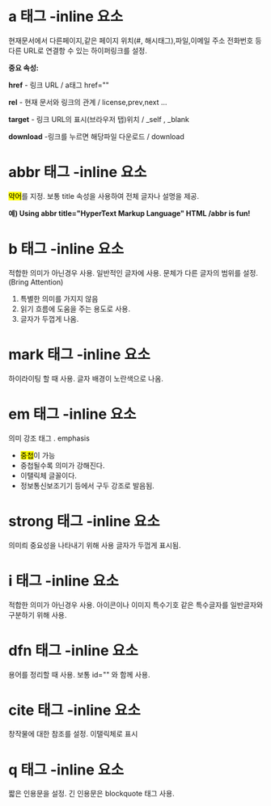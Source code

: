 # a 태그 -inline 요소

현재문서에서 다른페이지,같은 페이지 위치(#, 해시태그),파일,이메일 주소 전화번호 등 다른 URL로 연결항 수 있는 하이퍼링크를 설정.

<strong>중요 속성:</strong>

<strong>href</strong> - 링크 URL  / a태그 href=""

<strong>rel</strong> - 현재 문서와 링크의 관계 / license,prev,next ...

<strong>target</strong> - 링크 URL의 표시(브라우저 탭)위치 / _self , _blank

<strong>download</strong> -링크를 누르면 해당파일 다운로드 / download



# abbr 태그 -inline 요소

<mark>약어</mark>를 지정. 보통 title 속성을 사용하여 전체 글자나 설명을 제공.

<strong>예) Using abbr title="HyperText Markup Language" HTML /abbr is fun!</strong>  



# b 태그 -inline 요소

적합한 의미가 아닌경우 사용.
일반적인 글자에 사용.
문체가 다른 글자의 범위를 설정.
(Bring Attention)
1. 특별한 의미를 가지지 않음
2. 읽기 흐름에 도움을 주는 용도로 사용.
3. 글자가 두껍게 나옴.



# mark 태그 -inline 요소

하이라이팅 할 때 사용. 글자 배경이 노란색으로 나옴.



# em 태그 -inline 요소

의미 강조 태그 . emphasis 
- <mark>중첩</mark>이 가능
- 중첩될수록 의미가 강해진다.
- 이탤릭체 글꼴이다.
- 정보통신보조기기 등에서 구두 강조로 발음됨.



# strong 태그 -inline 요소

의미릐 중요성을 나타내기 위해 사용
글자가 두껍게 표시됨.



# i 태그 -inline 요소

적합한 의미가 아닌경우 사용.
아이콘이나 이미지 특수기호 같은 특수글자를 일반글자와 구분하기 위해 사용.



# dfn 태그 -inline 요소

용어를 정리할 때 사용.
보통 id="" 와 함께 사용.



# cite 태그 -inline 요소

창작물에 대한 참조를 설정.
이탤릭체로 표시



# q 태그 -inline 요소

짧은 인용문을 설정.
긴 인용문은 blockquote 태그 사용.




